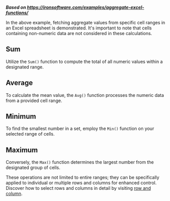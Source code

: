 ***Based on <https://ironsoftware.com/examples/aggregate-excel-functions/>***

In the above example, fetching aggregate values from specific cell ranges in an Excel spreadsheet is demonstrated. It's important to note that cells containing non-numeric data are not considered in these calculations.

## Sum

Utilize the `Sum()` function to compute the total of all numeric values within a designated range.

## Average

To calculate the mean value, the `Avg()` function processes the numeric data from a provided cell range.

## Minimum

To find the smallest number in a set, employ the `Min()` function on your selected range of cells.

## Maximum

Conversely, the `Max()` function determines the largest number from the designated group of cells.

These operations are not limited to entire ranges; they can be specifically applied to individual or multiple rows and columns for enhanced control. Discover how to select rows and columns in detail by visiting [row and column](https://ironsoftware.com/csharp/excel/examples/select-excel-range/).